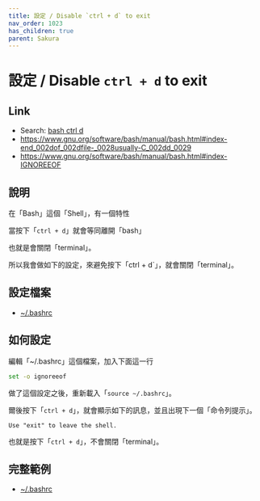 ```yaml
---
title: 設定 / Disable `ctrl + d` to exit
nav_order: 1023
has_children: true
parent: Sakura
---
```



# 設定 / Disable `ctrl + d` to exit


## Link

* Search: [bash ctrl d](https://www.google.com/search?q=bash+ctrl+d)
* https://www.gnu.org/software/bash/manual/bash.html#index-end_002dof_002dfile-_0028usually-C_002dd_0029
* https://www.gnu.org/software/bash/manual/bash.html#index-IGNOREEOF


## 說明

在「Bash」這個「Shell」，有一個特性

當按下「`ctrl + d`」就會等同離開「bash」

也就是會關閉「terminal」。

所以我會做如下的設定，來避免按下「ctrl + d`」，就會關閉「terminal」。


## 設定檔案

* [~/.bashrc](https://github.com/samwhelp/bashrc-enhance-prototype/blob/main/prototype/start/debian/asset/overlay/etc/skel/.bashrc#L60)


## 如何設定

編輯「~/.bashrc」這個檔案，加入下面這一行

``` bash
set -o ignoreeof
```

做了這個設定之後，重新載入「`source ~/.bashrc`」。

爾後按下「`ctrl + d`」，就會顯示如下的訊息，並且出現下一個「命令列提示」。

```
Use "exit" to leave the shell.
```

也就是按下「`ctrl + d`」，不會關閉「terminal」。


## 完整範例

* [~/.bashrc](https://github.com/samwhelp/bashrc-enhance-prototype/blob/main/prototype/start/debian/asset/overlay/etc/skel/.bashrc#L60)
